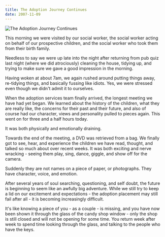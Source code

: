 ```yaml
---
title: The Adoption Journey Continues
date: 2007-11-09
---
```


![The Adoption Journey Continues](https://source.unsplash.com/gp8BLyaTaA0/1600x900)

This morning we were visited by our social worker, the social worker acting on behalf of our prospective children, and the social worker who took them from their birth family.

Needless to say we were up late into the night after returning from pub quiz last night (where we did atrociously) cleaning the house, tidying up, and trying to make sure we gave a good impression in the morning.

Having woken at about 7am, we again rushed around putting things away, re-tidying things, and basically fussing like idiots. Yes, we were stressed even though we didn't admit it to ourselves.

When the adoption services team finally arrived, the longest meeting we have had yet began. We learned about the history of the children, what they are really like, the concerns for their past and their future, and also of course had our character, views and personality pulled to pieces again. This went on for three and a half hours today.

It was both physically and emotionally draining.

Towards the end of the meeting, a DVD was retrieved from a bag. We finally got to see, hear, and experience the children we have read, thought, and talked so much about over recent weeks. It was both exciting and nerve wracking - seeing them play, sing, dance, giggle, and show off for the camera.

Suddenly they are not names on a piece of paper, or photographs. They have character, voice, and emotion.

After several years of soul searching, questioning, and self doubt, the future is beginning to seem like an awfully big adventure. While we still try to keep a lid on our excitement and expectations - the adoption placement may still fail after all - it is becoming increasingly difficult.

It's like knowing a piece of you - as a couple - is missing, and you have now been shown it through the glass of the candy shop window - only the shop is still closed and will not be opening for some time. You return week after week to spend time looking through the glass, and talking to the people who have the keys.
